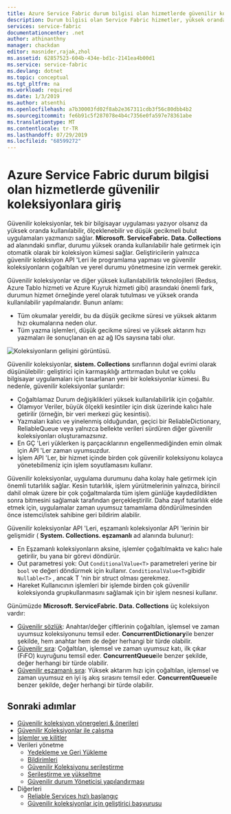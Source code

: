 ```yaml
---
title: Azure Service Fabric durum bilgisi olan hizmetlerde güvenilir koleksiyonlara giriş | Microsoft Docs
description: Durum bilgisi olan Service Fabric hizmetler, yüksek oranda kullanılabilir, ölçeklenebilir ve düşük gecikmeli bulut uygulamaları yazmanıza olanak tanıyan güvenilir koleksiyonlar sağlar.
services: service-fabric
documentationcenter: .net
author: athinanthny
manager: chackdan
editor: masnider,rajak,zhol
ms.assetid: 62857523-604b-434e-bd1c-2141ea4b00d1
ms.service: service-fabric
ms.devlang: dotnet
ms.topic: conceptual
ms.tgt_pltfrm: na
ms.workload: required
ms.date: 1/3/2019
ms.author: atsenthi
ms.openlocfilehash: a7b30003fd02f8ab2e367311cdb3f56c80dbb4b2
ms.sourcegitcommit: fe6b91c5f287078e4b4c7356e0fa597e78361abe
ms.translationtype: MT
ms.contentlocale: tr-TR
ms.lasthandoff: 07/29/2019
ms.locfileid: "68599272"
---
```

# <a name="introduction-to-reliable-collections-in-azure-service-fabric-stateful-services"></a>Azure Service Fabric durum bilgisi olan hizmetlerde güvenilir koleksiyonlara giriş

Güvenilir koleksiyonlar, tek bir bilgisayar uygulaması yazıyor olsanız da yüksek oranda kullanılabilir, ölçeklenebilir ve düşük gecikmeli bulut uygulamaları yazmanızı sağlar. **Microsoft. ServiceFabric. Data. Collections** ad alanındaki sınıflar, durumu yüksek oranda kullanılabilir hale getirmek için otomatik olarak bir koleksiyon kümesi sağlar. Geliştiricilerin yalnızca güvenilir koleksiyon API 'Leri ile programlama yapması ve güvenilir koleksiyonların çoğaltılan ve yerel durumu yönetmesine izin vermek gerekir.

Güvenilir koleksiyonlar ve diğer yüksek kullanılabilirlik teknolojileri (Redsıs, Azure Tablo hizmeti ve Azure Kuyruk hizmeti gibi) arasındaki önemli fark, durumun hizmet örneğinde yerel olarak tutulması ve yüksek oranda kullanılabilir yapılmalarıdır. Bunun anlamı:

* Tüm okumalar yereldir, bu da düşük gecikme süresi ve yüksek aktarım hızı okumalarına neden olur.
* Tüm yazma işlemleri, düşük gecikme süresi ve yüksek aktarım hızı yazmaları ile sonuçlanan en az ağ IOs sayısına tabi olur.

![Koleksiyonların gelişini görüntüsü.](media/service-fabric-reliable-services-reliable-collections/ReliableCollectionsEvolution.png)

Güvenilir koleksiyonlar, **sistem. Collections** sınıflarının doğal evrimi olarak düşünülebilir: geliştirici için karmaşıklığı arttırmadan bulut ve çoklu bilgisayar uygulamaları için tasarlanan yeni bir koleksiyonlar kümesi. Bu nedenle, güvenilir koleksiyonlar şunlardır:

* Çoğaltılamaz Durum değişiklikleri yüksek kullanılabilirlik için çoğaltılır.
* Olamıyor Veriler, büyük ölçekli kesintiler için disk üzerinde kalıcı hale getirilir (örneğin, bir veri merkezi güç kesintisi).
* Yazmaları kalıcı ve yinelenmiş olduğundan, geçici bir ReliableDictionary, ReliableQueue veya yalnızca bellekte verileri sürdüren diğer güvenilir koleksiyonları oluşturamazsınız.
* En GÇ 'Leri yüklerken iş parçacıklarının engellenmediğinden emin olmak için API 'Ler zaman uyumsuzdur.
* İşlem API 'Ler, bir hizmet içinde birden çok güvenilir koleksiyonu kolayca yönetebilmeniz için işlem soyutlamasını kullanır.

Güvenilir koleksiyonlar, uygulama durumunu daha kolay hale getirmek için önemli tutarlılık sağlar.
Kesin tutarlılık, işlem yürütmelerinin yalnızca, birincil dahil olmak üzere bir çok çoğaltmalarda tüm işlem günlüğe kaydedildikten sonra bitmesini sağlamak tarafından gerçekleştirilir.
Daha zayıf tutarlılık elde etmek için, uygulamalar zaman uyumsuz tamamlama döndürülmesinden önce istemci/istek sahibine geri bildirim alabilir.

Güvenilir koleksiyonlar API 'Leri, eşzamanlı koleksiyonlar API 'lerinin bir gelişmidir ( **System. Collections. eşzamanlı** ad alanında bulunur):

* En Eşzamanlı koleksiyonların aksine, işlemler çoğaltılmakta ve kalıcı hale getirilir, bu yana bir görevi döndürür.
* Out parametresi yok: Out `ConditionalValue<T>` parametreleri yerine bir `bool` ve değeri döndürmek için kullanır. `ConditionalValue<T>`gibidir `Nullable<T>` , ancak T 'nin bir struct olması gerekmez.
* Hareket Kullanıcının işlemleri bir işlemde birden çok güvenilir koleksiyonda grupkullanmasını sağlamak için bir işlem nesnesi kullanır.

Günümüzde **Microsoft. ServiceFabric. Data. Collections** üç koleksiyon vardır:

* [Güvenilir sözlük](https://msdn.microsoft.com/library/azure/dn971511.aspx): Anahtar/değer çiftlerinin çoğaltılan, işlemsel ve zaman uyumsuz koleksiyonunu temsil eder. **ConcurrentDictionary**ile benzer şekilde, hem anahtar hem de değer herhangi bir türde olabilir.
* [Güvenilir sıra](https://msdn.microsoft.com/library/azure/dn971527.aspx): Çoğaltılan, işlemsel ve zaman uyumsuz katı, ilk çıkar (FıFO) kuyruğunu temsil eder. **ConcurrentQueue**ile benzer şekilde, değer herhangi bir türde olabilir.
* [Güvenilir eşzamanlı sıra](service-fabric-reliable-services-reliable-concurrent-queue.md): Yüksek aktarım hızı için çoğaltılan, işlemsel ve zaman uyumsuz en iyi iş akış sırasını temsil eder. **ConcurrentQueue**ile benzer şekilde, değer herhangi bir türde olabilir.

## <a name="next-steps"></a>Sonraki adımlar

* [Güvenilir koleksiyon yönergeleri & önerileri](service-fabric-reliable-services-reliable-collections-guidelines.md)
* [Güvenilir Koleksiyonlar ile çalışma](service-fabric-work-with-reliable-collections.md)
* [İşlemler ve kilitler](service-fabric-reliable-services-reliable-collections-transactions-locks.md)
* Verileri yönetme
  * [Yedekleme ve Geri Yükleme](service-fabric-reliable-services-backup-restore.md)
  * [Bildirimleri](service-fabric-reliable-services-notifications.md)
  * [Güvenilir Koleksiyonu serileştirme](service-fabric-reliable-services-reliable-collections-serialization.md)
  * [Serileştirme ve yükseltme](service-fabric-application-upgrade-data-serialization.md)
  * [Güvenilir durum Yöneticisi yapılandırması](service-fabric-reliable-services-configuration.md)
* Diğerleri
  * [Reliable Services hızlı başlangıç](service-fabric-reliable-services-quick-start.md)
  * [Güvenilir koleksiyonlar için geliştirici başvurusu](https://msdn.microsoft.com/library/azure/microsoft.servicefabric.data.collections.aspx)
